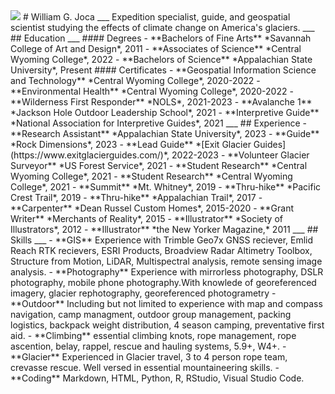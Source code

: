 <img src="Images/IMG_5824.jpeg"/>
# William G. Joca
___
Expedition specialist, guide, and geospatial scientist studying the effects of climate change on America's glaciers. 
___
## Education
___
#### Degrees
- **Bachelors of Fine Arts**
*Savannah College of Art and Design*, 2011
- **Associates of Science**
*Central Wyoming College*, 2022
- **Bachelors of Science**
*Appalachian State University*, Present
#### Certificates
- **Geospatial Information Science and Technology**
*Central Wyoming College*, 2020-2022
- **Environmental Health**
*Central Wyoming College*, 2020-2022
- **Wilderness First Responder**
*NOLS*, 2021-2023
- **Avalanche 1**
*Jackson Hole Outdoor Leadership School*, 2021
- **Interpretive Guide**
*National Association for Interpretive Guides*, 2021
___
## Experience
- **Research Assistant**
*Appalachian State University*, 2023
- **Guide**
*Rock Dimensions*, 2023
- **Lead Guide**
*[Exit Glacier Guides](https://www.exitglacierguides.com/)*, 2022-2023
- **Volunteer Glacier Surveyor**
*US Forest Service*, 2021
- **Student Research**
*Central Wyoming College*, 2021
- **Student Research**
*Central Wyoming College*, 2021
- **Summit**
*Mt. Whitney*, 2019
- **Thru-hike**
*Pacific Crest Trail*, 2019
- **Thru-hike**
*Appalachian Trail*, 2017
- **Carpenter**
*Dean Russel Custom Homes*, 2015-2020
- **Grant Writer**
*Merchants of Reality*, 2015
- **Illustrator**
*Society of Illustrators*, 2012
- **Illustrator**
*the New Yorker Magazine,* 2011
___
## Skills
___
- **GIS**
Experience with Trimble Geo7x GNSS reciever, Emlid Reach RTK recievers, ESRI Products, Broadview Radar Altimetry Toolbox, Structure from Motion, LiDAR, Multispectral analysis, remote sensing image analysis.
- **Photography**
Experience with mirrorless photography, DSLR photography, mobile phone photography.With knowlede of georeferenced imagery, glacier rephotography, georeferenced photogrametry
- **Outdoor**
Including but not limited to experience with map and compass navigation, camp managment, outdoor group management, packing logistics, backpack  weight distribution, 4 season camping, preventative first aid.
- **Climbing**
essential climbing knots, rope management, rope ascention, belay, rappel, rescue and hauling systems, 5.9+, W4+.
- **Glacier**
Experienced in Glacier travel, 3 to 4 person rope team, crevasse rescue. Well versed in essential mountaineering skills.
- **Coding**
Markdown, HTML, Python, R, RStudio, Visual Studio Code.
